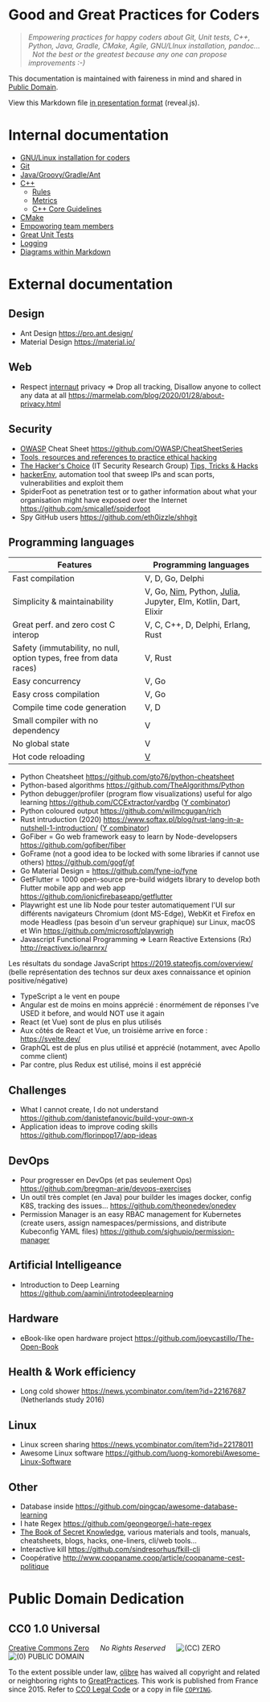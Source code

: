 Good and Great Practices for Coders
===================================

> *Empowering practices for happy coders about Git, Unit tests, C++, Python, Java, Gradle, CMake, Agile, GNU/LInux installation, pandoc... &nbsp; Not the best or the greatest because any one can propose improvements :-)*

This documentation is maintained with faireness in mind and shared in [Public Domain](#public-domain-dedication).

View this Markdown file [in presentation format](http://olibre.github.io/GreatPractices/pres.html#/) (reveal.js).


Internal documentation
======================

* [GNU/Linux installation for coders](./install)
* [Git](./git)
* [Java/Groovy/Gradle/Ant](./java)
* [C++](./cpp)
    * [Rules](cpp/rules.md)
    * [Metrics](cpp/lint.md)
    * [C++ Core Guidelines](cpp/cpp_core_guidelines.md)
* [CMake](./cmake)
* [Empoworing team members](./team)
* [Great Unit Tests](./unit-test)
* [Logging](./log)
* [Diagrams within Markdown](./markdown)



External documentation
======================


Design
------

* Ant Design https://pro.ant.design/
* Material Design https://material.io/


Web
---

* Respect [internaut](https://en.wikipedia.org/wiki/Internaut) privacy => Drop all tracking, Disallow anyone to collect any data at all  https://marmelab.com/blog/2020/01/28/about-privacy.html


Security
--------

* [OWASP](https://en.wikipedia.org/wiki/OWASP) Cheat Sheet https://github.com/OWASP/CheatSheetSeries
* [Tools, resources and references to practice ethical hacking](https://github.com/sundowndev/hacker-roadmap)
* [The Hacker's Choice](https://github.com/hackerschoice) (IT Security Research Group) [Tips, Tricks & Hacks](https://github.com/hackerschoice/thc-tips-tricks-hacks-cheat-sheet)
* [hackerEnv](https://github.com/abdulr7mann/hackerEnv), automation tool that sweep IPs and scan ports, vulnerabilities and exploit them
* SpiderFoot as penetration test or to gather information about what your organisation might have exposed over the Internet https://github.com/smicallef/spiderfoot
* Spy GitHub users https://github.com/eth0izzle/shhgit


Programming languages
---------------------

|Features                            | Programming languages |
|----------------------------------- | --------------------- |
|Fast compilation                    | V, D, Go, Delphi|
|Simplicity & maintainability        | V, Go, [Nim](https://nim-lang.org/), Python, [Julia](https://en.wikipedia.org/wiki/Julia_(programming_language)), Jupyter, Elm, Kotlin, Dart, Elixir   |
|Great perf. and zero cost C interop | V, C, C++, D, Delphi, Erlang, Rust|
|Safety (immutability, no null, option types, free from data races) | V, Rust|
|Easy concurrency                    | V, Go|
|Easy cross compilation              | V, Go|
|Compile time code generation        | V, D |
|Small compiler with no dependency   | V    |
|No global state                     | V    |
|Hot code reloading                  | [V](https://vlang.io)    |

* Python Cheatsheet https://github.com/gto76/python-cheatsheet
* Python-based algorithms https://github.com/TheAlgorithms/Python
* Python debugger/profiler (program flow visualizations) useful for algo learning https://github.com/CCExtractor/vardbg ([Y combinator](https://news.ycombinator.com/item?id=22170206))
* Python coloured output https://github.com/willmcgugan/rich
* Rust intruduction (2020) https://www.softax.pl/blog/rust-lang-in-a-nutshell-1-introduction/ ([Y combinator](https://news.ycombinator.com/item?id=22176968))
* GoFiber = Go web framework easy to learn by Node-developsers https://github.com/gofiber/fiber
* GoFrame (not a good idea to be locked with some libraries if cannot use others)  https://github.com/gogf/gf
* Go Material Design = https://github.com/fyne-io/fyne
* GetFlutter = 1000 open-source pre-build widgets library to develop both Flutter mobile app and web app https://github.com/ionicfirebaseapp/getflutter
* Playwright est une lib Node pour tester automatiquement l'UI sur différents navigateurs Chromium (dont MS-Edge), WebKit et Firefox en mode Headless (pas besoin d'un serveur graphique) sur Linux, macOS et Win https://github.com/microsoft/playwrigh
* Javascript Functional Programming => Learn Reactive Extensions (Rx) http://reactivex.io/learnrx/

Les résultats du sondage JavaScript https://2019.stateofjs.com/overview/  
(belle représentation des technos sur deux axes connaissance et opinion positive/négative)

* TypeScript a le vent en poupe
* Angular est de moins en moins apprécié : énormément de réponses I've USED it before, and would NOT use it again
* React (et Vue) sont de plus en plus utilisés
* Aux côtés de React et Vue, un troisième arrive en force : https://svelte.dev/
* GraphQL est de plus en plus utilisé et apprécié (notamment, avec Apollo comme client)
* Par contre, plus Redux est utilisé, moins il est apprécié 


Challenges
----------

* What I cannot create, I do not understand https://github.com/danistefanovic/build-your-own-x
* Application ideas to improve coding skills https://github.com/florinpop17/app-ideas


DevOps
------

* Pour progresser en DevOps (et pas seulement Ops) https://github.com/bregman-arie/devops-exercises
* Un outil très complet (en Java) pour builder les images docker, config K8S, tracking des issues… https://github.com/theonedev/onedev
* Permission Manager is an easy RBAC management for Kubernetes (create users, assign namespaces/permissions, and distribute Kubeconfig YAML files) https://github.com/sighupio/permission-manager


Artificial Intelligeance
------------------------

* Introduction to Deep Learning https://github.com/aamini/introtodeeplearning


Hardware
--------

* eBook-like open hardware project  https://github.com/joeycastillo/The-Open-Book



Health & Work efficiency
------------------------

* Long cold shower https://news.ycombinator.com/item?id=22167687 (Netherlands study 2016) 


Linux
-----

* Linux screen sharing https://news.ycombinator.com/item?id=22178011
* Awesome Linux software https://github.com/luong-komorebi/Awesome-Linux-Software


Other
-----

* Database inside https://github.com/pingcap/awesome-database-learning
* I hate Regex https://github.com/geongeorge/i-hate-regex
* [The Book of Secret Knowledge](https://github.com/trimstray/the-book-of-secret-knowledge/blob/master/README.md#anger-table-of-contents), various materials and tools, manuals, cheatsheets, blogs, hacks, one-liners, cli/web tools…
* Interactive kill https://github.com/sindresorhus/fkill-cli
* Coopérative http://www.coopaname.coop/article/coopaname-cest-politique



Public Domain Dedication
========================
CC0 1.0 Universal
-----------------

[Creative Commons Zero] &emsp; *No Rights Reserved*  &emsp; ![(CC) ZERO] &nbsp; ![(0) PUBLIC DOMAIN]

[Creative Commons Zero]: https://creativecommons.org/publicdomain/zero/1.0/deed "CC0 summary for non-lawyers" 
[(CC) ZERO]:             https://licensebuttons.net/l/zero/1.0/80x15.png "Logo Creative Commons Zero (CC0) 1.0"
[(0) PUBLIC DOMAIN]:     https://licensebuttons.net/p/zero/1.0/80x15.png "Logo CC0 1.0 Public Domain"

To the extent possible under law, [olibre](mailto:olibre@Lmap.org) 
has waived all copyright and related or neighboring rights to [GreatPractices]. 
This work is published from France since 2015.
Refer to [CC0 Legal Code] or a copy in file [`COPYING`].

[CC0 Legal Code]: https://creativecommons.org/publicdomain/zero/1.0/legalcode "CC0 full legal text for lawyers"
[GreatPractices]: https://github.com/olibre/GreatPractices "GreatPractices project hosted on GitHub" 
[`COPYING`]:      ./COPYING
